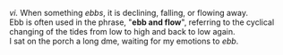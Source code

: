 *vi.* When something *ebbs*, it is declining, falling, or flowing away.  
Ebb is often used in the phrase, "**ebb and flow**", referring to the cyclical changing of the tides from low to high and back to low again.  
I sat on the porch a long dme, waiting for my emotions to *ebb*.